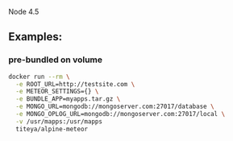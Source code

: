 Node 4.5

## Examples:

### pre-bundled on volume
```sh
docker run --rm \
  -e ROOT_URL=http://testsite.com \
  -e METEOR_SETTINGS={} \
  -e BUNDLE_APP=myapps.tar.gz \
  -e MONGO_URL=mongodb://mongoserver.com:27017/database \
  -e MONGO_OPLOG_URL=mongodb://mongoserver.com:27017/local \
  -v /usr/mapps:/usr/mapps
  titeya/alpine-meteor
```
